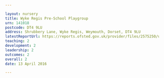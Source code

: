 ```yaml
---

layout: nursery
title: Wyke Regis Pre-School Playgroup
urn: 141018
postcode: DT4 9LU
address: Shrubbery Lane, Wyke Regis, Weymouth, Dorset, DT4 9LU
latestReportUrl: https://reports.ofsted.gov.uk/provider/files/2575250/urn/141018.pdf
teaching: 2
development: 2
leadership: 2
outcomes: 2
overall: 2
date: 13 April 2016

---
```

